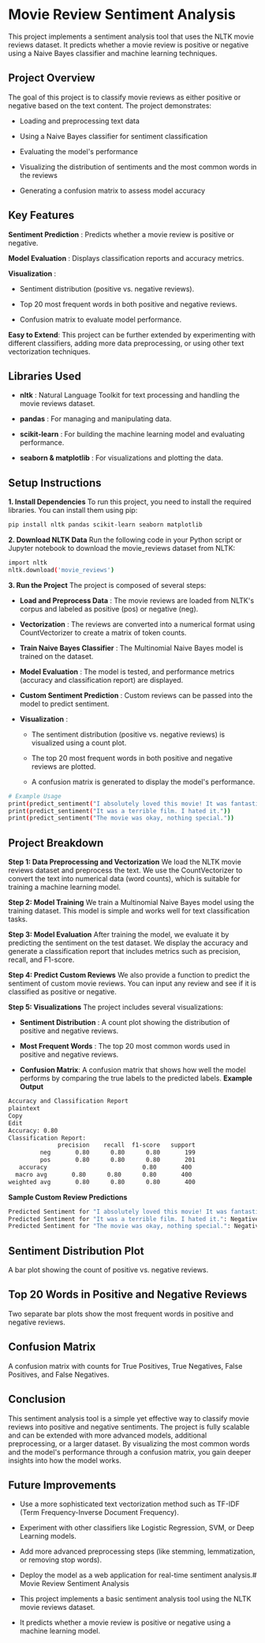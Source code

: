 # **Movie Review Sentiment Analysis**
This project implements a sentiment analysis tool that uses the NLTK movie reviews dataset. It predicts whether a movie review is positive or negative using a Naive Bayes classifier and machine learning techniques.

## **Project Overview**
The goal of this project is to classify movie reviews as either positive or negative based on the text content. The project demonstrates:

* Loading and preprocessing text data

* Using a Naive Bayes classifier for sentiment classification

* Evaluating the model's performance

* Visualizing the distribution of sentiments and the most common words in the reviews

* Generating a confusion matrix to assess model accuracy

## **Key Features**
**Sentiment Prediction** : Predicts whether a movie review is positive or negative.

**Model Evaluation** : Displays classification reports and accuracy metrics.

**Visualization** :

   * Sentiment distribution (positive vs. negative reviews).

   * Top 20 most frequent words in both positive and negative reviews.

   * Confusion matrix to evaluate model performance.

**Easy to Extend**: This project can be further extended by experimenting with different classifiers, adding more data preprocessing, or using other text vectorization techniques.

## **Libraries Used**
* **nltk** : Natural Language Toolkit for text processing and handling the movie reviews dataset.

* **pandas** : For managing and manipulating data.

* **scikit-learn** : For building the machine learning model and evaluating performance.

* **seaborn & matplotlib** : For visualizations and plotting the data.

## **Setup Instructions**
**1. Install Dependencies**
To run this project, you need to install the required libraries. You can install them using pip:
```bash
pip install nltk pandas scikit-learn seaborn matplotlib
```

**2. Download NLTK Data**
Run the following code in your Python script or Jupyter notebook to download the movie_reviews dataset from NLTK:
```bash
import nltk
nltk.download('movie_reviews')
```

**3. Run the Project**
The project is composed of several steps:

* **Load and Preprocess Data** : The movie reviews are loaded from NLTK's corpus and labeled as positive (pos) or negative (neg).

* **Vectorization** : The reviews are converted into a numerical format using CountVectorizer to create a matrix of token counts.

* **Train Naive Bayes Classifier** : The Multinomial Naive Bayes model is trained on the dataset.

* **Model Evaluation** : The model is tested, and performance metrics (accuracy and classification report) are displayed.

* **Custom Sentiment Prediction** : Custom reviews can be passed into the model to predict sentiment.

* **Visualization** :

     * The sentiment distribution (positive vs. negative reviews) is visualized using a count plot.

     * The top 20 most frequent words in both positive and negative reviews are plotted.

     * A confusion matrix is generated to display the model's performance.

```bash
# Example Usage
print(predict_sentiment("I absolutely loved this movie! It was fantastic."))
print(predict_sentiment("It was a terrible film. I hated it."))
print(predict_sentiment("The movie was okay, nothing special."))
```
## **Project Breakdown**
**Step 1: Data Preprocessing and Vectorization**
We load the NLTK movie reviews dataset and preprocess the text. We use the CountVectorizer to convert the text into numerical data (word counts), which is suitable for training a machine learning model.

**Step 2: Model Training**
We train a Multinomial Naive Bayes model using the training dataset. This model is simple and works well for text classification tasks.

**Step 3: Model Evaluation**
After training the model, we evaluate it by predicting the sentiment on the test dataset. We display the accuracy and generate a classification report that includes metrics such as precision, recall, and F1-score.

**Step 4: Predict Custom Reviews**
We also provide a function to predict the sentiment of custom movie reviews. You can input any review and see if it is classified as positive or negative.

**Step 5: Visualizations**
The project includes several visualizations:

* **Sentiment Distribution** : A count plot showing the distribution of positive and negative reviews.

* **Most Frequent Words** : The top 20 most common words used in positive and negative reviews.

* **Confusion Matrix**: A confusion matrix that shows how well the model performs by comparing the true labels to the predicted labels.
**Example Output**
```bash
Accuracy and Classification Report
plaintext
Copy
Edit
Accuracy: 0.80
Classification Report:
              precision    recall  f1-score   support
         neg       0.80      0.80      0.80       199
         pos       0.80      0.80      0.80       201
   accuracy                           0.80       400
  macro avg       0.80      0.80      0.80       400
weighted avg       0.80      0.80      0.80       400
```
**Sample Custom Review Predictions**
```bash
Predicted Sentiment for "I absolutely loved this movie! It was fantastic.": Positive
Predicted Sentiment for "It was a terrible film. I hated it.": Negative
Predicted Sentiment for "The movie was okay, nothing special.": Negative
```
## **Sentiment Distribution Plot**
A bar plot showing the count of positive vs. negative reviews.

## **Top 20 Words in Positive and Negative Reviews**
Two separate bar plots show the most frequent words in positive and negative reviews.

## **Confusion Matrix**
A confusion matrix with counts for True Positives, True Negatives, False Positives, and False Negatives.

## **Conclusion**
This sentiment analysis tool is a simple yet effective way to classify movie reviews into positive and negative sentiments. The project is fully scalable and can be extended with more advanced models, additional preprocessing, or a larger dataset. By visualizing the most common words and the model's performance through a confusion matrix, you gain deeper insights into how the model works.

## **Future Improvements** 
* Use a more sophisticated text vectorization method such as TF-IDF (Term Frequency-Inverse Document Frequency).

* Experiment with other classifiers like Logistic Regression, SVM, or Deep Learning models.

* Add more advanced preprocessing steps (like stemming, lemmatization, or removing stop words).

* Deploy the model as a web application for real-time sentiment analysis.# Movie Review Sentiment Analysis

* This project implements a basic sentiment analysis tool using the NLTK movie reviews dataset.
  
* It predicts whether a movie review is positive or negative using a machine learning model.


